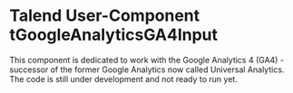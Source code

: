 # Talend User-Component tGoogleAnalyticsGA4Input
This component is dedicated to work with the Google Analytics 4 (GA4) - successor of the former Google Analytics now called Universal Analytics.
The code is still under development and not ready to run yet.
